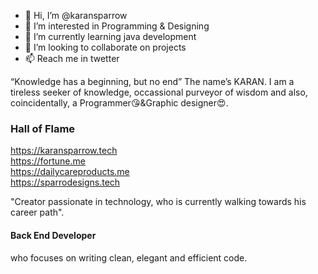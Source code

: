 - 👋 Hi, I’m @karansparrow
- 👀 I’m interested in Programming & Designing
- 🌱 I’m currently learning java development
- 💞️ I’m looking to collaborate on projects
- 📫 Reach me in twetter


“Knowledge has a beginning, but no end”
The name’s KARAN. I am a tireless seeker of knowledge, occassional purveyor of wisdom and also, coincidentally, a Programmer😘&Graphic designer😍.

### Hall of Flame

https://karansparrow.tech <br />
https://fortune.me <br />
https://dailycareproducts.me <br />
https://sparrodesigns.tech <br />

"Creator passionate in technology, who is currently walking towards his career path".
#### Back End Developer
who focuses on writing clean, elegant and efficient code.

